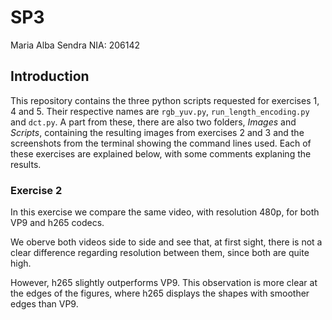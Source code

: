 # SP3
Maria Alba Sendra
NIA: 206142

## Introduction
This repository contains the three python scripts requested for exercises 1, 4 and 5. Their respective names are ```rgb_yuv.py```, ```run_length_encoding.py``` and ```dct.py```. A part from these, there are also two folders, _Images_ and _Scripts_, containing the resulting images from exercises 2 and 3 and the screenshots from the terminal showing the command lines used. Each of these exercises are explained below, with some comments explaning the results.

### Exercise 2
In this exercise we compare the same video, with resolution 480p, for both VP9 and h265 codecs.

We oberve both videos side to side and see that, at first sight, there is not a clear difference regarding resolution between them, since both are quite high. 

However, h265 slightly outperforms VP9. This observation is more clear at the edges of the figures, where h265 displays the shapes with smoother edges than VP9.
